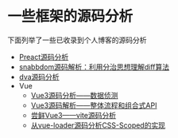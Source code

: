 一些框架的源码分析
===

下面列举了一些已收录到个人博客的源码分析
* [Preact源码分析](https://www.shymean.com/article/Preact%E6%BA%90%E7%A0%81%E5%88%86%E6%9E%90)
* [snabbdom源码解析：利用分治思想理解diff算法](https://www.shymean.com/article/snabbdom%E6%BA%90%E7%A0%81%E8%A7%A3%E6%9E%90)
* [dva源码分析](https://www.shymean.com/article/dva%E6%BA%90%E7%A0%81%E5%88%86%E6%9E%90)
* Vue
    * [Vue3源码分析——数据侦测](https://www.shymean.com/article/Vue3%E6%BA%90%E7%A0%81%E5%88%86%E6%9E%90%E2%80%94%E2%80%94%E6%95%B0%E6%8D%AE%E4%BE%A6%E6%B5%8B)
    * [Vue3源码解析——整体流程和组合式API](https://www.shymean.com/article/Vue3%E6%BA%90%E7%A0%81%E8%A7%A3%E6%9E%90%E2%80%94%E2%80%94%E6%95%B4%E4%BD%93%E6%B5%81%E7%A8%8B%E5%92%8C%E7%BB%84%E5%90%88%E5%BC%8FAPI)
    * [尝鲜Vue3——vite源码分析](https://www.shymean.com/article/%E5%B0%9D%E9%B2%9CVue3%E2%80%94%E2%80%94vite%E6%BA%90%E7%A0%81%E5%88%86%E6%9E%90)
    * [从vue-loader源码分析CSS-Scoped的实现](https://www.shymean.com/article/%E4%BB%8Evue-loader%E6%BA%90%E7%A0%81%E5%88%86%E6%9E%90CSS-Scoped%E7%9A%84%E5%AE%9E%E7%8E%B0)